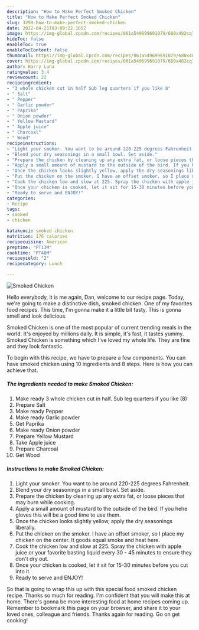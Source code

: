 ```yaml
---
description: "How to Make Perfect Smoked Chicken"
title: "How to Make Perfect Smoked Chicken"
slug: 3299-how-to-make-perfect-smoked-chicken
date: 2022-04-21T03:09:22.165Z
image: https://img-global.cpcdn.com/recipes/061a549699691079/680x482cq70/smoked-chicken-recipe-main-photo.jpg
hideToc: false
enableToc: true
enableTocContent: false
thumbnail: https://img-global.cpcdn.com/recipes/061a549699691079/680x482cq70/smoked-chicken-recipe-main-photo.jpg
cover: https://img-global.cpcdn.com/recipes/061a549699691079/680x482cq70/smoked-chicken-recipe-main-photo.jpg
author: Harry Luna
ratingvalue: 3.4
reviewcount: 22
recipeingredient:
- "3 whole chicken cut in half Sub leg quarters if you like 8"
- " Salt"
- " Pepper"
- " Garlic powder"
- " Paprika"
- " Onion powder"
- " Yellow Mustard"
- " Apple juice"
- " Charcoal"
- " Wood"
recipeinstructions:
- "Light your smoker. You want to be around 220-225 degrees Fahrenheit."
- "Blend your dry seasonings in a small bowl. Set aside."
- "Prepare the chicken by cleaning up any extra fat, or loose pieces that may burn while cooking."
- "Apply a small amount of mustard to the outside of the bird. If you hehe gloves this will be a good time to use them."
- "Once the chicken looks slightly yellow, apply the dry seasonings liberally."
- "Put the chicken on the smoker. I have an offset smoker, so I place my chicken on the center. It goods equal smoke and heat here."
- "Cook the chicken low and slow at 225. Spray the chicken with apple juice or your favorite basting liquid every 30 - 45 minutes to ensure they don&#39;t dry out."
- "Once your chicken is cooked, let it sit for 15-30 minutes before you cut into it."
- "Ready to serve and ENJOY!"
categories:
- Recipe
tags:
- smoked
- chicken

katakunci: smoked chicken 
nutrition: 176 calories
recipecuisine: American
preptime: "PT13M"
cooktime: "PT48M"
recipeyield: "2"
recipecategory: Lunch

---
```



![Smoked Chicken](https://img-global.cpcdn.com/recipes/061a549699691079/680x482cq70/smoked-chicken-recipe-main-photo.jpg)

Hello everybody, it is me again, Dan, welcome to our recipe page. Today, we're going to make a distinctive dish, smoked chicken. One of my favorites food recipes. This time, I'm gonna make it a little bit tasty. This is gonna smell and look delicious.

Smoked Chicken is one of the most popular of current trending meals in the world. It's enjoyed by millions daily. It is simple, it's fast, it tastes yummy. Smoked Chicken is something which I've loved my whole life. They are fine and they look fantastic.




To begin with this recipe, we have to prepare a few components. You can have smoked chicken using 10 ingredients and 8 steps. Here is how you can achieve that.

<!--inarticleads1-->

##### The ingredients needed to make Smoked Chicken:

1. Make ready 3 whole chicken cut in half. Sub leg quarters if you like (8)
1. Prepare  Salt
1. Make ready  Pepper
1. Make ready  Garlic powder
1. Get  Paprika
1. Make ready  Onion powder
1. Prepare  Yellow Mustard
1. Take  Apple juice
1. Prepare  Charcoal
1. Get  Wood




<!--inarticleads2-->

##### Instructions to make Smoked Chicken:

1. Light your smoker. You want to be around 220-225 degrees Fahrenheit.
1. Blend your dry seasonings in a small bowl. Set aside.
1. Prepare the chicken by cleaning up any extra fat, or loose pieces that may burn while cooking.
1. Apply a small amount of mustard to the outside of the bird. If you hehe gloves this will be a good time to use them.
1. Once the chicken looks slightly yellow, apply the dry seasonings liberally.
1. Put the chicken on the smoker. I have an offset smoker, so I place my chicken on the center. It goods equal smoke and heat here.
1. Cook the chicken low and slow at 225. Spray the chicken with apple juice or your favorite basting liquid every 30 - 45 minutes to ensure they don&#39;t dry out.
1. Once your chicken is cooked, let it sit for 15-30 minutes before you cut into it.
1. Ready to serve and ENJOY!



So that is going to wrap this up with this special food smoked chicken recipe. Thanks so much for reading. I'm confident that you will make this at home. There's gonna be more interesting food at home recipes coming up. Remember to bookmark this page on your browser, and share it to your loved ones, colleague and friends. Thanks again for reading. Go on get cooking!
